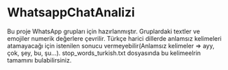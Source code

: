 # WhatsappChatAnalizi
Bu proje WhatsApp grupları için hazırlanmıştır.
Gruplardaki textler ve emojiler numerik değerlere çevrilir.
Türkçe harici dillerde anlamsız kelimeleri atamayacağı için istenilen sonucu vermeyebilir(Anlamsız kelimeler => ayy, çok, şey, bu, şu...).
stop_words_turkish.txt dosyasında bu kelimeelrin tamamını bulabilirsiniz.

